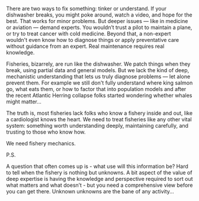 There are two ways to fix something: tinker or understand. If your dishwasher breaks, you might poke around, watch a video, and hope for the best. That works for minor problems. But deeper issues — like in medicine or aviation — demand experts. You wouldn’t trust a pilot to maintain a plane, or try to treat cancer with cold medicine. Beyond that, a non-expert wouldn't even know how to diagnose things or apply preventative care without guidance from an expert. Real maintenance requires real knowledge.

Fisheries, bizarrely, are run like the dishwasher. We patch things when they break, using partial data and general models. But we lack the kind of deep, mechanistic understanding that lets us truly diagnose problems — let alone prevent them. For example we still don't fully understand where king salmon go, what eats them, or how to factor that into population models and after the recent Atlantic Herring collapse folks started wondering whether whales might matter... 

The truth is, most fisheries lack folks who know a fishery inside and out, like a cardiologist knows the heart. We need to treat fisheries like any other vital system: something worth understanding deeply, maintaining carefully, and trusting to those who know how.

We need fishery mechanics.

P.S.

A question that often comes up is - what use will this information be? Hard to tell when the fishery is nothing but unknowns. A bit aspect of the value of deep expertise is having the knowledge and perspective required to sort out what matters and what doesn’t - but you need a comprehensive view before you can get there. Unknown unknowns are the bane of any activity… 